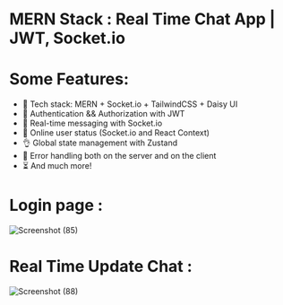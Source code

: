 # MERN Stack :  Real Time Chat App | JWT, Socket.io

# Some Features:

* 🌟 Tech stack: MERN + Socket.io + TailwindCSS + Daisy UI
* 🎃 Authentication && Authorization with JWT
* 👾 Real-time messaging with Socket.io
* 🚀 Online user status (Socket.io and React Context)
* 👌 Global state management with Zustand
* 🐞 Error handling both on the server and on the client
* ⏳ And much more!

# Login page : 

![Screenshot (85)](https://github.com/user-attachments/assets/d4078ce3-e123-4c9e-bf73-89d76cb6c68d)

# Real Time Update Chat :

![Screenshot (88)](https://github.com/user-attachments/assets/4d496981-a9ac-481b-a7ca-535446ec5030)
